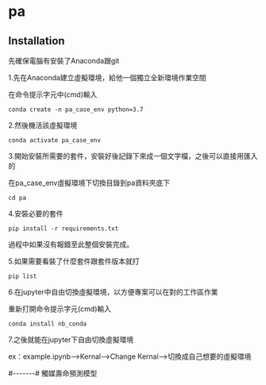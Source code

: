 # pa
## Installation
先確保電腦有安裝了Anaconda跟git

1.先在Anaconda建立虛擬環境，給他一個獨立全新環境作業空間

在命令提示字元中(cmd)輸入
```
conda create -n pa_case_env python=3.7
```
2.然後機活該虛擬環境
```
conda activate pa_case_env
```
3.開始安裝所需要的套件，安裝好後記錄下來成一個文字檔，之後可以直接用匯入的

在pa_case_env虛擬環境下切換目錄到pa資料夾底下
```
cd pa
```
4.安裝必要的套件
```
pip install -r requirements.txt
```
過程中如果沒有報錯至此整個安裝完成。

5.如果需要看裝了什麼套件跟套件版本就打
```
pip list
```
6.在jupyter中自由切換虛擬環境，以方便專案可以在對的工作區作業

重新打開命令提示字元(cmd)輸入
```
conda install nb_conda
```
7.之後就能在jupyter下自由切換虛擬環境

ex：example.ipynb-->Kernal-->Change Kernal-->切換成自己想要的虛擬環境

#-------#
觸媒壽命預測模型
